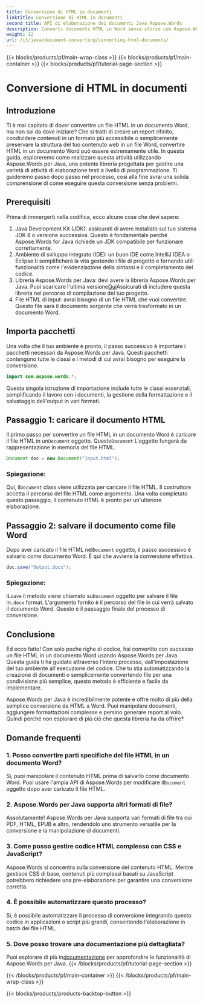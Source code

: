 ```yaml
---
title: Conversione di HTML in documenti
linktitle: Conversione di HTML in documenti
second_title: API di elaborazione dei documenti Java Aspose.Words
description: Converti documenti HTML in Word senza sforzo con Aspose.Words per Java. Scopri come eseguire questa conversione in pochi semplici passaggi con la nostra guida completa.
weight: 12
url: /it/java/document-converting/converting-html-documents/
---
```


{{< blocks/products/pf/main-wrap-class >}}
{{< blocks/products/pf/main-container >}}
{{< blocks/products/pf/tutorial-page-section >}}

# Conversione di HTML in documenti


## Introduzione

Ti è mai capitato di dover convertire un file HTML in un documento Word, ma non sai da dove iniziare? Che si tratti di creare un report rifinito, condividere contenuti in un formato più accessibile o semplicemente preservare la struttura del tuo contenuto web in un file Word, convertire HTML in un documento Word può essere estremamente utile. In questa guida, esploreremo come realizzare questa attività utilizzando Aspose.Words per Java, una potente libreria progettata per gestire una varietà di attività di elaborazione testi a livello di programmazione. Ti guideremo passo dopo passo nel processo, così alla fine avrai una solida comprensione di come eseguire questa conversione senza problemi.

## Prerequisiti

Prima di immergerti nella codifica, ecco alcune cose che devi sapere:

1. Java Development Kit (JDK): assicurati di avere installato sul tuo sistema JDK 8 o versione successiva. Questo è fondamentale perché Aspose.Words for Java richiede un JDK compatibile per funzionare correttamente.
2. Ambiente di sviluppo integrato (IDE): un buon IDE come IntelliJ IDEA o Eclipse ti semplificherà la vita gestendo i file di progetto e fornendo utili funzionalità come l'evidenziazione della sintassi e il completamento del codice.
3.  Libreria Aspose.Words per Java: devi avere la libreria Aspose.Words per Java. Puoi scaricare l'ultima versione[Qui](https://releases.aspose.com/words/java/)Assicurati di includere questa libreria nel percorso di compilazione del tuo progetto.
4. File HTML di input: avrai bisogno di un file HTML che vuoi convertire. Questo file sarà il documento sorgente che verrà trasformato in un documento Word.

## Importa pacchetti

Una volta che il tuo ambiente è pronto, il passo successivo è importare i pacchetti necessari da Aspose.Words per Java. Questi pacchetti contengono tutte le classi e i metodi di cui avrai bisogno per eseguire la conversione.

```java
import com.aspose.words.*;
```

Questa singola istruzione di importazione include tutte le classi essenziali, semplificando il lavoro con i documenti, la gestione della formattazione e il salvataggio dell'output in vari formati.

## Passaggio 1: caricare il documento HTML

Il primo passo per convertire un file HTML in un documento Word è caricare il file HTML in un`Document` oggetto. Questo`Document` L'oggetto fungerà da rappresentazione in memoria del file HTML.

```java
Document doc = new Document("Input.html");
```

### Spiegazione:

 Qui, il`Document` class viene utilizzata per caricare il file HTML. Il costruttore accetta il percorso del file HTML come argomento. Una volta completato questo passaggio, il contenuto HTML è pronto per un'ulteriore elaborazione.

## Passaggio 2: salvare il documento come file Word

 Dopo aver caricato il file HTML nel`Document` oggetto, il passo successivo è salvarlo come documento Word. È qui che avviene la conversione effettiva.

```java
doc.save("Output.docx");
```

### Spiegazione:

 IL`save` il metodo viene chiamato su`Document` oggetto per salvare il file in`.docx` format. L'argomento fornito è il percorso del file in cui verrà salvato il documento Word. Questo è il passaggio finale del processo di conversione.

## Conclusione

Ed ecco fatto! Con solo poche righe di codice, hai convertito con successo un file HTML in un documento Word usando Aspose.Words per Java. Questa guida ti ha guidato attraverso l'intero processo, dall'impostazione del tuo ambiente all'esecuzione del codice. Che tu stia automatizzando la creazione di documenti o semplicemente convertendo file per una condivisione più semplice, questo metodo è efficiente e facile da implementare.

Aspose.Words per Java è incredibilmente potente e offre molto di più della semplice conversione da HTML a Word. Puoi manipolare documenti, aggiungere formattazioni complesse e persino generare report al volo. Quindi perché non esplorare di più ciò che questa libreria ha da offrire?

## Domande frequenti

### 1. Posso convertire parti specifiche del file HTML in un documento Word?

 Sì, puoi manipolare il contenuto HTML prima di salvarlo come documento Word. Puoi usare l'ampia API di Aspose.Words per modificare il`Document` oggetto dopo aver caricato il file HTML.

### 2. Aspose.Words per Java supporta altri formati di file?

Assolutamente! Aspose.Words per Java supporta vari formati di file tra cui PDF, HTML, EPUB e altro, rendendolo uno strumento versatile per la conversione e la manipolazione di documenti.

### 3. Come posso gestire codice HTML complesso con CSS e JavaScript?

Aspose.Words si concentra sulla conversione del contenuto HTML. Mentre gestisce CSS di base, contenuti più complessi basati su JavaScript potrebbero richiedere una pre-elaborazione per garantire una conversione corretta.

### 4. È possibile automatizzare questo processo?

Sì, è possibile automatizzare il processo di conversione integrando questo codice in applicazioni o script più grandi, consentendo l'elaborazione in batch dei file HTML.

### 5. Dove posso trovare una documentazione più dettagliata?

 Puoi esplorare di più in[documentazione](https://reference.aspose.com/words/java/) per approfondire le funzionalità di Aspose.Words per Java.
{{< /blocks/products/pf/tutorial-page-section >}}

{{< /blocks/products/pf/main-container >}}
{{< /blocks/products/pf/main-wrap-class >}}

{{< blocks/products/products-backtop-button >}}
